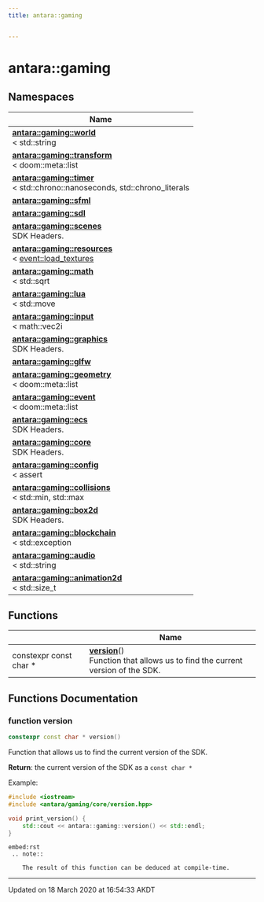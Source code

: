 ```yaml
---
title: antara::gaming


---
```


# antara::gaming









## Namespaces

| Name           |
| -------------- |
| **[antara::gaming::world](Namespaces/namespaceantara_1_1gaming_1_1world.md)** <br>< std::string  |
| **[antara::gaming::transform](Namespaces/namespaceantara_1_1gaming_1_1transform.md)** <br>< doom::meta::list  |
| **[antara::gaming::timer](Namespaces/namespaceantara_1_1gaming_1_1timer.md)** <br>< std::chrono::nanoseconds, std::chrono_literals  |
| **[antara::gaming::sfml](Namespaces/namespaceantara_1_1gaming_1_1sfml.md)**  |
| **[antara::gaming::sdl](Namespaces/namespaceantara_1_1gaming_1_1sdl.md)**  |
| **[antara::gaming::scenes](Namespaces/namespaceantara_1_1gaming_1_1scenes.md)** <br>SDK Headers.  |
| **[antara::gaming::resources](Namespaces/namespaceantara_1_1gaming_1_1resources.md)** <br>< [event::load_textures](Classes/structantara_1_1gaming_1_1event_1_1load__textures.md) |
| **[antara::gaming::math](Namespaces/namespaceantara_1_1gaming_1_1math.md)** <br>< std::sqrt  |
| **[antara::gaming::lua](Namespaces/namespaceantara_1_1gaming_1_1lua.md)** <br>< std::move  |
| **[antara::gaming::input](Namespaces/namespaceantara_1_1gaming_1_1input.md)** <br>< math::vec2i  |
| **[antara::gaming::graphics](Namespaces/namespaceantara_1_1gaming_1_1graphics.md)** <br>SDK Headers.  |
| **[antara::gaming::glfw](Namespaces/namespaceantara_1_1gaming_1_1glfw.md)**  |
| **[antara::gaming::geometry](Namespaces/namespaceantara_1_1gaming_1_1geometry.md)** <br>< doom::meta::list  |
| **[antara::gaming::event](Namespaces/namespaceantara_1_1gaming_1_1event.md)** <br>< doom::meta::list  |
| **[antara::gaming::ecs](Namespaces/namespaceantara_1_1gaming_1_1ecs.md)** <br>SDK Headers.  |
| **[antara::gaming::core](Namespaces/namespaceantara_1_1gaming_1_1core.md)** <br>SDK Headers.  |
| **[antara::gaming::config](Namespaces/namespaceantara_1_1gaming_1_1config.md)** <br>< assert  |
| **[antara::gaming::collisions](Namespaces/namespaceantara_1_1gaming_1_1collisions.md)** <br>< std::min, std::max  |
| **[antara::gaming::box2d](Namespaces/namespaceantara_1_1gaming_1_1box2d.md)** <br>SDK Headers.  |
| **[antara::gaming::blockchain](Namespaces/namespaceantara_1_1gaming_1_1blockchain.md)** <br>< std::exception  |
| **[antara::gaming::audio](Namespaces/namespaceantara_1_1gaming_1_1audio.md)** <br>< std::string  |
| **[antara::gaming::animation2d](Namespaces/namespaceantara_1_1gaming_1_1animation2d.md)** <br>< std::size_t  |



## Functions

|                | Name           |
| -------------- | -------------- |
| constexpr const char * | **[version](Namespaces/namespaceantara_1_1gaming.md#function-version)**() <br>Function that allows us to find the current version of the SDK.  |







## Functions Documentation

### function version

```cpp
constexpr const char * version()
```

Function that allows us to find the current version of the SDK. 






**Return**: the current version of the SDK as a `const char *`




















Example: 

```cpp
#include <iostream>
#include <antara/gaming/core/version.hpp>

void print_version() {
    std::cout << antara::gaming::version() << std::endl;
}
```



```
embed:rst
 .. note::

    The result of this function can be deduced at compile-time.
```






-------------------------------

Updated on 18 March 2020 at 16:54:33 AKDT